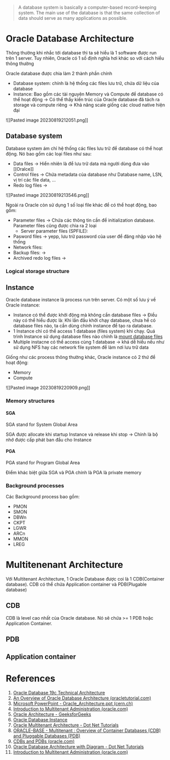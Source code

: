> A database system is basically a computer-based record-keeping system. The main use of the database is that the same collection of data should serve as many applications as possible.

# Oracle Database Architecture

Thông thường khi nhắc tới database thì ta sẽ hiểu là 1 software được run trên 1 server. Tuy nhiên, Oracle có 1 số định nghĩa hơi khác so với cách hiểu thông thường

Oracle database được chia làm 2 thành phần chính
- Database system: chính là hệ thống các files lưu trữ, chứa dữ liệu của database
- Instance: Bao gồm các tài nguyên Memory và Compute để database có thể hoạt động
-> Có thể thấy kiến trúc của Oracle database đã tách ra storage và compute riêng -> Khả năng scale giống các cloud native hiện đại

![[Pasted image 20230819212051.png]]

## Database system

Database system ám chỉ hệ thống các files lưu trữ để database có thể hoạt động. Nó bao gồm các loại files như sau:
- Data files -> Hiển nhiên là để lưu trữ data mà người dùng đưa vào [[Oralce]]
- Control files -> Chứa metadata của database như Database name, LSN, vị trí các file data, ...
- Redo log files ->

![[Pasted image 20230819213546.png]]

Ngoài ra Oracle còn sử dụng 1 số loại file khác để có thể hoạt động, bao gồm:
- Parameter files -> Chứa các thông tin cần để initialization database. Parameter files cũng được chia ra 2 loại
	- Server parameter files (SPFILE): 
- Pasword files -> yepp, lưu trữ password của user để đăng nhập vào hệ thống
- Network files:
- Backup files: ->
- Archived redo log files ->

### Logical storage structure
## Instance

Oracle database instance là process run trên server.
Có một số lưu ý về Oracle instance:
- Instance có thể được khởi động mà không cần database files -> Điều này có thể hiểu được là: Khi lần đầu khởi chạy database, chưa hề có database files nào, ta cần dùng chính instance để tạo ra database.
- 1 Instance chỉ có thể access 1 database (files system) khi chạy. Quá trình Instance sử dụng database files nào chính là <u>mount database files</u>
- Multiple instacne có thể access cùng 1 database -> khá dễ hiểu nếu như sử dụng NFS hay các network file system để làm nơi lưu trữ data

Giống như các process thông thường khác, Oracle instance có 2 thứ để hoạt động:
- Memory
- Compute

![[Pasted image 20230819220909.png]]

### Memory structures

#### SGA

SGA stand for System Global Area

SGA được allocate khi startup Instance và release khi stop -> Chính là bộ nhớ được cấp phát ban đầu cho Instance

#### PGA

PGA stand for Program Global Area

Điểm khác biệt giữa SGA và PGA chính là PGA là private memory
### Background processes

Các Background process bao gồm:
- PMON
- SMON
- DBWn
- CKPT
- LGWR
- ARCn
- MMON
- LREG

# Multitenenant Architecture

Với Multitenant Architecture, 1 Oracle Database được coi là 1 CDB(Container database). CDB có thể chứa Application container và PDB(Plugable database)

## CDB

CDB là level cao nhất của Oracle database. Nó sẽ chứa >= 1 PDB hoặc Application Container.

## PDB

## Application container
# References
1. [Oracle Database 19c Technical Architecture](https://www.oracle.com/webfolder/technetwork/tutorials/architecture-diagrams/19/pdf/db-19c-architecture.pdf)
2. [An Overview of Oracle Database Architecture (oracletutorial.com)](https://www.oracletutorial.com/oracle-administration/oracle-database-architecture/)
3. [Microsoft PowerPoint - Oracle_Architecture.ppt (cern.ch)](https://indico.cern.ch/event/36804/attachments/731758/1003980/oracleArchitecture.pdf)
4. [Introduction to Multitenant Administration (oracle.com)](https://docs.oracle.com/en/database/oracle/oracle-database/21/multi/introduction-to-the-multitenant-architecture.html#GUID-267F7D12-D33F-4AC9-AA45-E9CD671B6F22)
5. [Oracle Architecture - GeeksforGeeks](https://www.geeksforgeeks.org/oracle-architecture/)
6. [Oracle Database Instance](https://docs.oracle.com/en/database/oracle/oracle-database/21/cncpt/oracle-database-instance.html#GUID-B3A8DB74-211A-453C-8B73-B61824DC56F6)
7. [Oracle Multitenant Architecture - Dot Net Tutorials](https://dotnettutorials.net/lesson/oracle-multitenant-architecture/)
8. [ORACLE-BASE - Multitenant : Overview of Container Databases (CDB) and Pluggable Databases (PDB)](https://oracle-base.com/articles/12c/multitenant-overview-container-database-cdb-12cr1)
9. [CDBs and PDBs (oracle.com)](https://docs.oracle.com/en/database/oracle/oracle-database/21/cncpt/CDBs-and-PDBs.html#GUID-5C339A60-2163-4ECE-B7A9-4D67D3D894FB)
10. [Oracle Database Architecture with Diagram - Dot Net Tutorials](https://dotnettutorials.net/lesson/oracle-database-architecture/)
12. [Introduction to Multitenant Administration (oracle.com)](https://docs.oracle.com/en/database/oracle/oracle-database/21/multi/introduction-to-the-multitenant-architecture.html#GUID-267F7D12-D33F-4AC9-AA45-E9CD671B6F22)